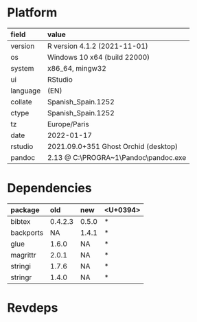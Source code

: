 # Platform

|field    |value                                |
|:--------|:------------------------------------|
|version  |R version 4.1.2 (2021-11-01)         |
|os       |Windows 10 x64 (build 22000)         |
|system   |x86_64, mingw32                      |
|ui       |RStudio                              |
|language |(EN)                                 |
|collate  |Spanish_Spain.1252                   |
|ctype    |Spanish_Spain.1252                   |
|tz       |Europe/Paris                         |
|date     |2022-01-17                           |
|rstudio  |2021.09.0+351 Ghost Orchid (desktop) |
|pandoc   |2.13 @ C:\PROGRA~1\Pandoc\pandoc.exe |

# Dependencies

|package   |old     |new   |<U+0394>  |
|:---------|:-------|:-----|:--|
|bibtex    |0.4.2.3 |0.5.0 |*  |
|backports |NA      |1.4.1 |*  |
|glue      |1.6.0   |NA    |*  |
|magrittr  |2.0.1   |NA    |*  |
|stringi   |1.7.6   |NA    |*  |
|stringr   |1.4.0   |NA    |*  |

# Revdeps

